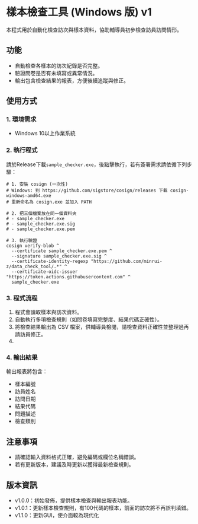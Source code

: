 # 樣本檢查工具 (Windows 版) v1

本程式用於自動化檢查訪次與樣本資料，協助輔導員初步檢查訪員訪問情形。

## 功能
- 自動檢查各樣本的訪次紀錄是否完整。
- 驗證問卷是否有未填寫或異常情況。
- 輸出包含檢查結果的報表，方便後續追蹤與修正。

## 使用方式

### 1. 環境需求
- Windows 10以上作業系統

### 2. 執行程式
請於Release下載```sample_checker.exe```，後點擊執行，若有簽署需求請依循下列步驟：
```
# 1. 安裝 cosign (一次性)
# Windows: 到 https://github.com/sigstore/cosign/releases 下載 cosign-windows-amd64.exe
# 重新命名為 cosign.exe 並加入 PATH

# 2. 把三個檔案放在同一個資料夾
# - sample_checker.exe
# - sample_checker.exe.sig
# - sample_checker.exe.pem

# 3. 執行驗證
cosign verify-blob ^
  --certificate sample_checker.exe.pem ^
  --signature sample_checker.exe.sig ^
  --certificate-identity-regexp "https://github.com/minrui-z/data_check_tool/.*" ^
  --certificate-oidc-issuer "https://token.actions.githubusercontent.com" ^
  sample_checker.exe
```

### 3. 程式流程
1. 程式會讀取樣本與訪次資料。
2. 自動執行多項檢查規則（如問卷填寫完整度、結果代碼正確性）。
3. 將檢查結果輸出為 CSV 檔案，供輔導員檢閱，請檢查資料正確性並整理過再請訪員修正。
4. 

### 4. 輸出結果
輸出報表將包含：
- 樣本編號
- 訪員姓名
- 訪問日期
- 結果代碼
- 問題描述
- 檢查類別

## 注意事項
- 請確認輸入資料格式正確，避免編碼或欄位名稱錯誤。
- 若有更新版本，建議及時更新以獲得最新檢查規則。

## 版本資訊
- v1.0.0：初始發佈，提供樣本檢查與輸出報表功能。
- v1.0.1：更新樣本檢查規則，有100代碼的樣本，前面的訪次將不再誤判填錯。
- v1.1.0：更新GUI，使介面較為現代化
